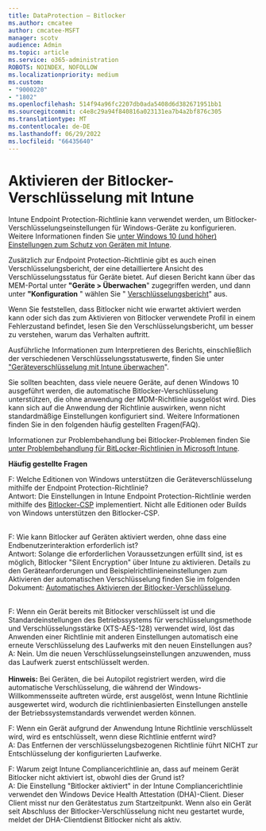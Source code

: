 ```yaml
---
title: DataProtection – Bitlocker
ms.author: cmcatee
author: cmcatee-MSFT
manager: scotv
audience: Admin
ms.topic: article
ms.service: o365-administration
ROBOTS: NOINDEX, NOFOLLOW
ms.localizationpriority: medium
ms.custom:
- "9000220"
- "1802"
ms.openlocfilehash: 514f94a96fc2207db0ada5408d6d382671951bb1
ms.sourcegitcommit: c4e8c29a94f840816a023131ea7b4a2bf876c305
ms.translationtype: MT
ms.contentlocale: de-DE
ms.lasthandoff: 06/29/2022
ms.locfileid: "66435640"
---
```

# <a name="enabling-bitlocker-encryption-with-intune"></a>Aktivieren der Bitlocker-Verschlüsselung mit Intune

Intune Endpoint Protection-Richtlinie kann verwendet werden, um Bitlocker-Verschlüsselungseinstellungen für Windows-Geräte zu konfigurieren. Weitere Informationen finden Sie [unter Windows 10 (und höher) Einstellungen zum Schutz von Geräten mit Intune](https://docs.microsoft.com/intune/endpoint-protection-windows-10#windows-encryption).

Zusätzlich zur Endpoint Protection-Richtlinie gibt es auch einen Verschlüsselungsbericht, der eine detailliertere Ansicht des Verschlüsselungsstatus für Geräte bietet. Auf diesen Bericht kann über das MEM-Portal unter **"Geräte > Überwachen**" zugegriffen werden, und dann unter **"Konfiguration** " wählen Sie " [Verschlüsselungsbericht](https://endpoint.microsoft.com/#blade/Microsoft_Intune_DeviceSettings/DevicesMonitorMenu/encryptionReport)" aus.

Wenn Sie feststellen, dass Bitlocker nicht wie erwartet aktiviert werden kann oder sich das zum Aktivieren von Bitlocker verwendete Profil in einem Fehlerzustand befindet, lesen Sie den Verschlüsselungsbericht, um besser zu verstehen, warum das Verhalten auftritt.

Ausführliche Informationen zum Interpretieren des Berichts, einschließlich der verschiedenen Verschlüsselungsstatuswerte, finden Sie unter ["Geräteverschlüsselung mit Intune überwachen](https://docs.microsoft.com/mem/intune/protect/encryption-monitor)".

Sie sollten beachten, dass viele neuere Geräte, auf denen Windows 10 ausgeführt werden, die automatische Bitlocker-Verschlüsselung unterstützen, die ohne anwendung der MDM-Richtlinie ausgelöst wird. Dies kann sich auf die Anwendung der Richtlinie auswirken, wenn nicht standardmäßige Einstellungen konfiguriert sind. Weitere Informationen finden Sie in den folgenden häufig gestellten Fragen(FAQ).

Informationen zur Problembehandlung bei Bitlocker-Problemen finden Sie [unter Problembehandlung für BitLocker-Richtlinien in Microsoft Intune](https://docs.microsoft.com/intune/protect/troubleshoot-bitlocker-policies).
 
 
**Häufig gestellte Fragen**

F: Welche Editionen von Windows unterstützen die Geräteverschlüsselung mithilfe der Endpoint Protection-Richtlinie?<br>
Antwort: Die Einstellungen in Intune Endpoint Protection-Richtlinie werden mithilfe des [Bitlocker-CSP](https://docs.microsoft.com/windows/client-management/mdm/bitlocker-csp) implementiert. Nicht alle Editionen oder Builds von Windows unterstützen den Bitlocker-CSP. <br><br>

F: Wie kann Bitlocker auf Geräten aktiviert werden, ohne dass eine Endbenutzerinteraktion erforderlich ist?<br>
Antwort: Solange die erforderlichen Voraussetzungen erfüllt sind, ist es möglich, Bitlocker "Silent Encryption" über Intune zu aktivieren. Details zu den Geräteanforderungen und Beispielrichtlinieneinstellungen zum Aktivieren der automatischen Verschlüsselung finden Sie im folgenden Dokument: [Automatisches Aktivieren der Bitlocker-Verschlüsselung](https://docs.microsoft.com/mem/intune/protect/encrypt-devices#silently-enable-bitlocker-on-devices). <br><br>

F: Wenn ein Gerät bereits mit Bitlocker verschlüsselt ist und die Standardeinstellungen des Betriebssystems für verschlüsselungsmethode und Verschlüsselungsstärke (XTS-AES-128) verwendet wird, löst das Anwenden einer Richtlinie mit anderen Einstellungen automatisch eine erneute Verschlüsselung des Laufwerks mit den neuen Einstellungen aus?<br>
A: Nein. Um die neuen Verschlüsselungseinstellungen anzuwenden, muss das Laufwerk zuerst entschlüsselt werden.<br><br>
**Hinweis:** Bei Geräten, die bei Autopilot registriert werden, wird die automatische Verschlüsselung, die während der Windows-Willkommensseite auftreten würde, erst ausgelöst, wenn Intune Richtlinie ausgewertet wird, wodurch die richtlinienbasierten Einstellungen anstelle der Betriebssystemstandards verwendet werden können.
 
F: Wenn ein Gerät aufgrund der Anwendung Intune Richtlinie verschlüsselt wird, wird es entschlüsselt, wenn diese Richtlinie entfernt wird?<br>
A: Das Entfernen der verschlüsselungsbezogenen Richtlinie führt NICHT zur Entschlüsselung der konfigurierten Laufwerke.
 
F: Warum zeigt Intune Compliancerichtlinie an, dass auf meinem Gerät Bitlocker nicht aktiviert ist, obwohl dies der Grund ist?<br>
A: Die Einstellung "Bitlocker aktiviert" in der Intune Compliancerichtlinie verwendet den Windows Device Health Attestation (DHA)-Client. Dieser Client misst nur den Gerätestatus zum Startzeitpunkt. Wenn also ein Gerät seit Abschluss der Bitlocker-Verschlüsselung nicht neu gestartet wurde, meldet der DHA-Clientdienst Bitlocker nicht als aktiv.
 
 